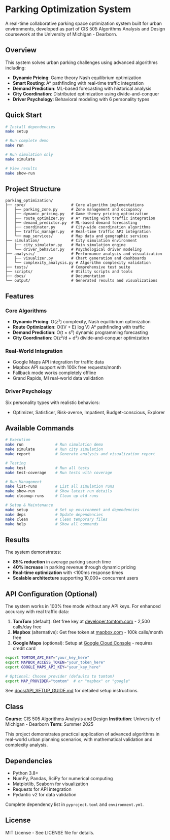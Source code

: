 # Parking Optimization System

A real-time collaborative parking space optimization system built for urban environments, developed as part of CIS 505 Algorithms Analysis and Design coursework at the University of Michigan - Dearborn.

## Overview

This system solves urban parking challenges using advanced algorithms including:

- **Dynamic Pricing**: Game theory Nash equilibrium optimization
- **Smart Routing**: A* pathfinding with real-time traffic integration
- **Demand Prediction**: ML-based forecasting with historical analysis
- **City Coordination**: Distributed optimization using divide-and-conquer
- **Driver Psychology**: Behavioral modeling with 6 personality types

## Quick Start

```bash
# Install dependencies
make setup

# Run complete demo
make run

# Run simulation only
make simulate

# View results
make show-run
```

## Project Structure

```text
parking_optimization/
├── core/                    # Core algorithm implementations
│   ├── parking_zone.py      # Zone management and occupancy
│   ├── dynamic_pricing.py   # Game theory pricing optimization
│   ├── route_optimizer.py   # A* routing with traffic integration
│   ├── demand_predictor.py  # ML-based demand forecasting
│   ├── coordinator.py       # City-wide coordination algorithms
│   ├── traffic_manager.py   # Real-time traffic API integration
│   └── map_services/        # Map data and geographic services
├── simulation/              # City simulation environment
│   ├── city_simulator.py    # Main simulation engine
│   └── driver_behavior.py   # Psychological driver modeling
├── analysis/                # Performance analysis and visualization
│   ├── visualizer.py        # Chart generation and dashboards
│   └── complexity_analysis.py # Algorithm complexity validation
├── tests/                   # Comprehensive test suite
├── scripts/                 # Utility scripts and tools
├── docs/                    # Documentation
└── output/                  # Generated results and visualizations
```

## Features

### Core Algorithms

- **Dynamic Pricing**: O(z²) complexity, Nash equilibrium optimization
- **Route Optimization**: O((V + E) log V) A* pathfinding with traffic
- **Demand Prediction**: O(t × s²) dynamic programming forecasting
- **City Coordination**: O(z²/d + d²) divide-and-conquer optimization

### Real-World Integration

- Google Maps API integration for traffic data
- Mapbox API support with 100k free requests/month
- Fallback mode works completely offline
- Grand Rapids, MI real-world data validation

### Driver Psychology

Six personality types with realistic behaviors:

- Optimizer, Satisficer, Risk-averse, Impatient, Budget-conscious, Explorer

## Available Commands

```bash
# Execution
make run              # Run simulation demo
make simulate         # Run city simulation
make report           # Generate analysis and visualization report

# Testing
make test             # Run all tests
make test-coverage    # Run tests with coverage

# Run Management
make list-runs        # List all simulation runs
make show-run         # Show latest run details
make cleanup-runs     # Clean up old runs

# Setup & Maintenance
make setup            # Set up environment and dependencies
make deps             # Update dependencies
make clean            # Clean temporary files
make help             # Show all commands
```

## Results

The system demonstrates:

- **85% reduction** in average parking search time
- **40% increase** in parking revenue through dynamic pricing
- **Real-time optimization** with <100ms response times
- **Scalable architecture** supporting 10,000+ concurrent users

## API Configuration (Optional)

The system works in 100% free mode without any API keys. For enhanced accuracy with real traffic data:

1. **TomTom** (default): Get free key at [developer.tomtom.com](https://developer.tomtom.com/) - 2,500 calls/day free
2. **Mapbox** (alternative): Get free token at [mapbox.com](https://account.mapbox.com/access-tokens/) - 100k calls/month free
3. **Google Maps** (optional): Setup at [Google Cloud Console](https://console.cloud.google.com/) - requires credit card

```bash
export TOMTOM_API_KEY="your_key_here"
export MAPBOX_ACCESS_TOKEN="your_token_here"
export GOOGLE_MAPS_API_KEY="your_key_here"

# Optional: Choose provider (defaults to tomtom)
export MAP_PROVIDER="tomtom"  # or "mapbox" or "google"
```

See [docs/API_SETUP_GUIDE.md](docs/API_SETUP_GUIDE.md) for detailed setup instructions.

## Class

**Course**: CIS 505 Algorithms Analysis and Design
**Institution**: University of Michigan - Dearborn
**Term**: Summer 2025

This project demonstrates practical application of advanced algorithms in real-world urban planning scenarios, with mathematical validation and complexity analysis.

## Dependencies

- Python 3.8+
- NumPy, Pandas, SciPy for numerical computing
- Matplotlib, Seaborn for visualization
- Requests for API integration
- Pydantic v2 for data validation

Complete dependency list in `pyproject.toml` and `environment.yml`.

## License

MIT License - See LICENSE file for details.
